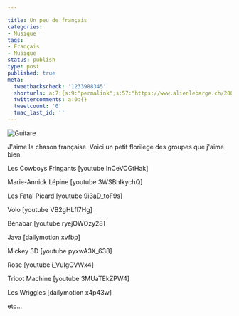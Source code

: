 ```yaml
---

title: Un peu de français
categories:
- Musique
tags:
- Français
- Musique
status: publish
type: post
published: true
meta:
  tweetbackscheck: '1233988345'
  shorturls: a:7:{s:9:"permalink";s:57:"https://www.alienlebarge.ch/2008/03/15/un-peu-de-francais/";s:7:"tinyurl";s:25:"https://tinyurl.com/b8hrkh";s:4:"isgd";s:17:"https://is.gd/incS";s:5:"bitly";s:19:"https://bit.ly/14ltl";s:5:"snipr";s:22:"https://snipr.com/bam2p";s:5:"snurl";s:22:"https://snurl.com/bam2p";s:7:"snipurl";s:24:"https://snipurl.com/bam2p";}
  twittercomments: a:0:{}
  tweetcount: '0'
  tmac_last_id: ''
---
```

<img src="https://dlgjp9x71cipk.cloudfront.net/2008/03/chansonfrancaise.png" alt="Guitare" />

J'aime la chason française. Voici un petit florilège des groupes que j'aime bien.

<!--more-->

Les Cowboys Fringants
[youtube InCeVCGtHak]

Marie-Annick Lépine
[youtube 3WSBhIkychQ]

Les Fatal Picard
[youtube 9i3aD_toF9s]

Volo
[youtube VB2gHLfl7Hg]

Bénabar
[youtube ryejOWOzy28]

Java
[dailymotion xvfbp]

Mickey 3D
[youtube pyxwA3X_638]

Rose
[youtube i_VuIgOVWx4]

Tricot Machine
[youtube 3MUaTEkZPW4]

Les Wriggles
[dailymotion x4p43w]

etc...
